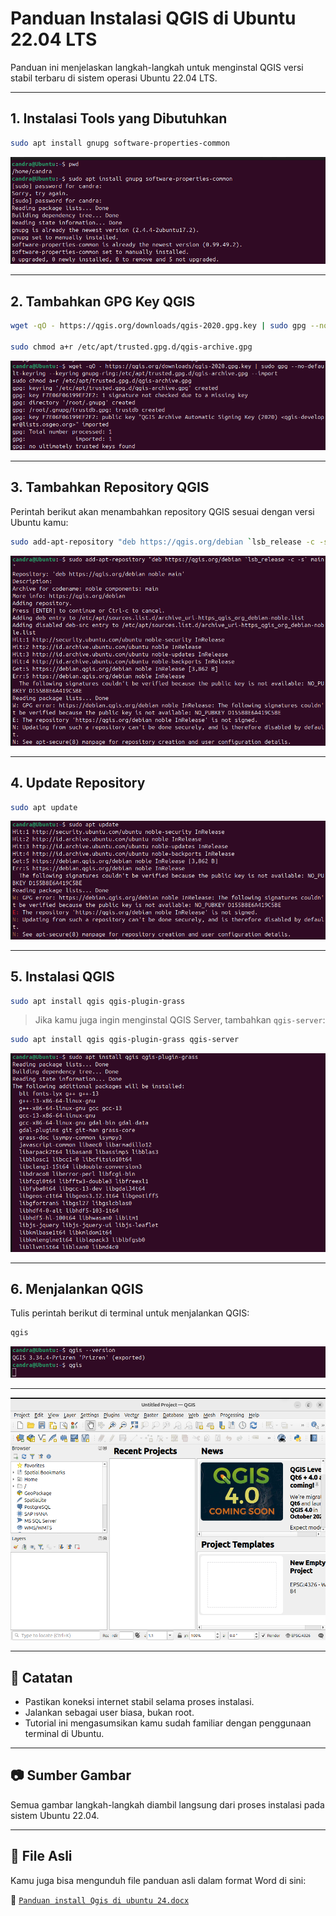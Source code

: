 # Panduan Instalasi QGIS di Ubuntu 22.04 LTS

Panduan ini menjelaskan langkah-langkah untuk menginstal QGIS versi stabil terbaru di sistem operasi Ubuntu 22.04 LTS.

---

## 1. Instalasi Tools yang Dibutuhkan

```bash
sudo apt install gnupg software-properties-common
```

![Gambar: Install gnupg](images/step1.png)

---

## 2. Tambahkan GPG Key QGIS

```bash
wget -qO - https://qgis.org/downloads/qgis-2020.gpg.key | sudo gpg --no-default-keyring --keyring gnupg-ring:/etc/apt/trusted.gpg.d/qgis-archive.gpg --import

sudo chmod a+r /etc/apt/trusted.gpg.d/qgis-archive.gpg
```

![Gambar: Tambah GPG Key](images/step2.png)

---

## 3. Tambahkan Repository QGIS

Perintah berikut akan menambahkan repository QGIS sesuai dengan versi Ubuntu kamu:

```bash
sudo add-apt-repository "deb https://qgis.org/debian `lsb_release -c -s` main"
```

![Gambar: Tambah repository](images/step3.png)

---

## 4. Update Repository

```bash
sudo apt update
```

![Gambar: Update repo](images/step4.png)

---

## 5. Instalasi QGIS

```bash
sudo apt install qgis qgis-plugin-grass
```

> Jika kamu juga ingin menginstal QGIS Server, tambahkan `qgis-server`:

```bash
sudo apt install qgis qgis-plugin-grass qgis-server
```

![Gambar: Install QGIS](images/step5.png)

---

## 6. Menjalankan QGIS

Tulis perintah berikut di terminal untuk menjalankan QGIS:

```bash
qgis
```

![Gambar: Jalankan QGIS](images/step6.png)

---

![Gambar: Aplikasi](images/step7.png)

---

## 📌 Catatan

- Pastikan koneksi internet stabil selama proses instalasi.
- Jalankan sebagai user biasa, bukan root.
- Tutorial ini mengasumsikan kamu sudah familiar dengan penggunaan terminal di Ubuntu.

---

## 📷 Sumber Gambar

Semua gambar langkah-langkah diambil langsung dari proses instalasi pada sistem Ubuntu 22.04.

---

## 📁 File Asli

Kamu juga bisa mengunduh file panduan asli dalam format Word di sini:

📄 [`Panduan install Qgis di ubuntu 24.docx`](./Panduan%20install%20Qgis%20di%20ubuntu%2024.docx)
